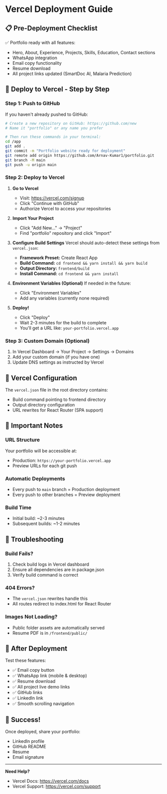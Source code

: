 # Vercel Deployment Guide

## 📋 Pre-Deployment Checklist

✅ Portfolio ready with all features:
- Hero, About, Experience, Projects, Skills, Education, Contact sections
- WhatsApp integration
- Email copy functionality
- Resume download
- All project links updated (SmartDoc AI, Malaria Prediction)

## 🚀 Deploy to Vercel - Step by Step

### Step 1: Push to GitHub

If you haven't already pushed to GitHub:

```bash
# Create a new repository on GitHub: https://github.com/new
# Name it "portfolio" or any name you prefer

# Then run these commands in your terminal:
cd /app
git add .
git commit -m "Portfolio website ready for deployment"
git remote add origin https://github.com/Arnav-Kumar1/portfolio.git
git branch -M main
git push -u origin main
```

### Step 2: Deploy to Vercel

1. **Go to Vercel**
   - Visit: https://vercel.com/signup
   - Click "Continue with GitHub"
   - Authorize Vercel to access your repositories

2. **Import Your Project**
   - Click "Add New..." → "Project"
   - Find "portfolio" repository and click "Import"

3. **Configure Build Settings**
   Vercel should auto-detect these settings from `vercel.json`:
   - **Framework Preset:** Create React App
   - **Build Command:** `cd frontend && yarn install && yarn build`
   - **Output Directory:** `frontend/build`
   - **Install Command:** `cd frontend && yarn install`

4. **Environment Variables (Optional)**
   If needed in the future:
   - Click "Environment Variables"
   - Add any variables (currently none required)

5. **Deploy!**
   - Click "Deploy"
   - Wait 2-3 minutes for the build to complete
   - You'll get a URL like: `your-portfolio.vercel.app`

### Step 3: Custom Domain (Optional)

1. In Vercel Dashboard → Your Project → Settings → Domains
2. Add your custom domain (if you have one)
3. Update DNS settings as instructed by Vercel

## 🔧 Vercel Configuration

The `vercel.json` file in the root directory contains:
- Build command pointing to frontend directory
- Output directory configuration
- URL rewrites for React Router (SPA support)

## 📝 Important Notes

### URL Structure
Your portfolio will be accessible at:
- Production: `https://your-portfolio.vercel.app`
- Preview URLs for each git push

### Automatic Deployments
- Every push to `main` branch = Production deployment
- Every push to other branches = Preview deployment

### Build Time
- Initial build: ~2-3 minutes
- Subsequent builds: ~1-2 minutes

## 🐛 Troubleshooting

### Build Fails?
1. Check build logs in Vercel dashboard
2. Ensure all dependencies are in package.json
3. Verify build command is correct

### 404 Errors?
- The `vercel.json` rewrites handle this
- All routes redirect to index.html for React Router

### Images Not Loading?
- Public folder assets are automatically served
- Resume PDF is in `/frontend/public/`

## 📱 After Deployment

Test these features:
- ✅ Email copy button
- ✅ WhatsApp link (mobile & desktop)
- ✅ Resume download
- ✅ All project live demo links
- ✅ GitHub links
- ✅ LinkedIn link
- ✅ Smooth scrolling navigation

## 🎉 Success!

Once deployed, share your portfolio:
- LinkedIn profile
- GitHub README
- Resume
- Email signature

---

**Need Help?**
- Vercel Docs: https://vercel.com/docs
- Vercel Support: https://vercel.com/support
